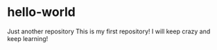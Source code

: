 # hello-world
Just another repository
This is my first repository!
I will keep crazy and keep learning!
